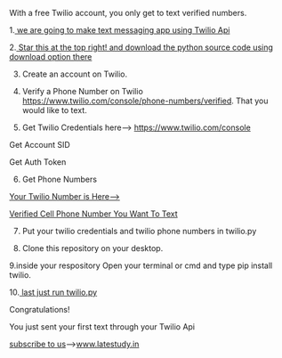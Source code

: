 With a free Twilio account, you only get to text verified numbers.

1.<a href="http://www.latestudy.in"> we are going to make text messaging app using Twilio Api</a>

2.<a href="http://www.latestudy.in"> Star this at the top right! and download the  python source code using download option there</a>

3. Create an account on Twilio.

4. Verify a Phone Number on Twilio https://www.twilio.com/console/phone-numbers/verified. That you would like to text.

5. Get Twilio Credentials here--> 
 https://www.twilio.com/console

Get Account SID

Get Auth Token

6. Get Phone Numbers
 
 <a href="https://www.twilio.com/console/phone-numbers/incoming">Your Twilio Number is Here--></a>

<a href="https://www.twilio.com/console/phone-numbers/verified">Verified Cell Phone Number You Want To Text</a>

7. Put your twilio credentials and twilio phone numbers in twilio.py

8. Clone this repository on your desktop.

9.inside your respository Open your terminal or cmd  and type pip install twilio.

10.<a href="http://www.latestudy.in"> last just run twilio.py </a>

Congratulations!
 
 You just sent your first text through your Twilio Api
 
<a href="http://www.latestudy.in">  subscribe to us</a>-->www.latestudy.in
